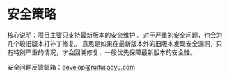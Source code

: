 # 安全策略

核心说明：项目主要只支持最新版本的安全维护 。对于严重的安全问题，也会为几个较旧版本打补丁修复。
意思是如果在最新版本外的旧版本发现安全漏洞，只有特别严重的情况，才会回溯修复，一般优先保障最新版本的安全性。


安全问题反馈邮箱：develop@ruitujiaoyu.com
